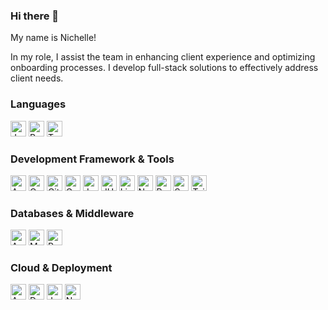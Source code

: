 
<!--
**nichellekoh/nichellekoh** is a ✨ _special_ ✨ repository because its `README.md` (this file) appears on your GitHub profile.

Here are some ideas to get you started:

- 🔭 I’m currently working on ...
- 🌱 I’m currently learning ...
- 👯 I’m looking to collaborate on ...
- 🤔 I’m looking for help with ...
- 💬 Ask me about ...
- 📫 How to reach me: ...
- 😄 Pronouns: ...
- ⚡ Fun fact: ...

Icons from: https://simpleicons.org/
-->


### Hi there 👋

My name is Nichelle!

In my role, I assist the team in enhancing client experience and optimizing onboarding processes. I develop full-stack solutions to effectively address client needs.

### Languages
<p>
  <img alt="Java" src="https://img.shields.io/badge/java-2D963D?style=for-the-badge&logo=openjdk&logoColor=white" height="25" />
  <img alt="Python" src="https://img.shields.io/badge/Python-3776AB?style=for-the-badge&logo=python&logoColor=white" height="25" />
  <img alt="Typescript" src="https://img.shields.io/badge/Typescript-3178C6?style=for-the-badge&logo=typescript&logoColor=white" height="25" />
</p>

### Development Framework & Tools
<p>
<img alt="Angular" src="https://img.shields.io/badge/Angular-0F0F11?style=for-the-badge&logo=typescript&logoColor=white" height="25" />
<img alt="Cypress" src="https://img.shields.io/badge/cypress-69D3A7?style=for-the-badge&logo=cypress&logoColor=058a5e" height="25" />
<img alt="Git" src="https://img.shields.io/badge/Git-F05032?style=for-the-badge&logo=git&logoColor=white" height="25" />
<img alt="GraphQL" src="https://img.shields.io/badge/GraphQL-E10098?style=for-the-badge&logo=graphql&logoColor=white" height="25" />
<img alt="Jest" src="https://img.shields.io/badge/jest-C21325?style=for-the-badge&logo=jest&logoColor=white" height="25" />
<img alt="JUnit5" src="https://img.shields.io/badge/junit5-25A162?style=for-the-badge&logo=jest&logoColor=white" height="25" />
<img alt="Linear" src="https://img.shields.io/badge/linear-5E6AD2?style=for-the-badge&logo=jest&logoColor=white" height="25" />
<img alt="NestJS" src="https://img.shields.io/badge/nestjs-E0234E.svg?style=for-the-badge&logo=nestjs&logoColor=white" height="25" />
<img alt="React" src="https://img.shields.io/badge/react-61DAFB?style=for-the-badge&logo=react&logoColor=white" height="25" />
<img alt="SpringBoot" src="https://img.shields.io/badge/SpringBoot-green?style=for-the-badge&logo=Spring&logoColor=white" height="25"/>
<img alt="TailwindCSS" src="https://img.shields.io/badge/Tailwind_CSS-38B2AC?style=for-the-badge&logo=tailwind-css&logoColor=white" height="25" />
</p>

### Databases & Middleware
<p>
  <img alt="Apache Kafka" src="https://img.shields.io/badge/Apache%20Kafka-000?style=for-the-badge&logo=apachekafka" height="25" />
  <img alt="MySQL" src="https://img.shields.io/badge/mysql-%2300f.svg?style=for-the-badge&logo=mysql&logoColor=white" height="25"/>
  <img alt="Postgresql" src="https://img.shields.io/badge/PostgreSQL-316192?style=for-the-badge&logo=postgresql&logoColor=white" height="25"/>
</p>

### Cloud & Deployment
<p>
  <img alt="AWS" src="https://img.shields.io/badge/AWS-%23FF9900.svg?style=for-the-badge&logo=amazon-aws&logoColor=white" height="25" />
  <img alt="Docker" src="https://img.shields.io/badge/-Docker-blue?style=for-the-badge&logo=Docker&logoColor=white" height="25"/>
  <img alt="Jenkins" src="https://img.shields.io/badge/jenkins-D24939?style=for-the-badge&logo=jest&logoColor=white" height="25" />
  <img alt="Netlify" src="https://img.shields.io/badge/netlify-%23000000.svg?style=for-the-badge&logo=netlify&logoColor=#00C7B7" height="25" />
</p>


